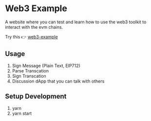 # Web3 Example

A website where you can test and learn how to use the web3 toolkit to interact with the evm chains.

Try this 👉 [web3-example](https://huazhouwang.github.io/web3-example/)

## Usage
1. Sign Message (Plain Text, EIP712)
2. Parse Transcation
3. Sign Transcation
4. Discussion dApp that you can talk with others


## Setup Development
1. yarn
2. yarn start
